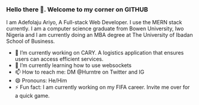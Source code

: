 ### Hello there 👋. Welcome to my corner on GITHUB

I am Adefolaju Ariyo, A Full-stack Web Developer. I use the MERN stack currently. I am a computer science graduate from Bowen University, Iwo Nigeria and I am currently doing an MBA degree at The University of Ibadan School of Business.

- 🔭 I’m currently working on CARY. A logistics application that ensures users can access efficient services.
- 🌱 I’m currently learning how to use websockets
- 📫 How to reach me: DM @Hurntre on Twitter and IG
- 😄 Pronouns: He/Him
- ⚡ Fun fact: I am currently working on my FIFA career. Invite me over for a quick game.
<!--
**Hurntre/Hurntre** is a ✨ _special_ ✨ repository because its `README.md` (this file) appears on your GitHub profile.

Here are some ideas to get you started:

- 🔭 I’m currently working on SENDIT. an API for 
- 🌱 I’m currently learning ...
- 👯 I’m looking to collaborate on ...
- 🤔 I’m looking for help with ...
- 💬 Ask me about ...


